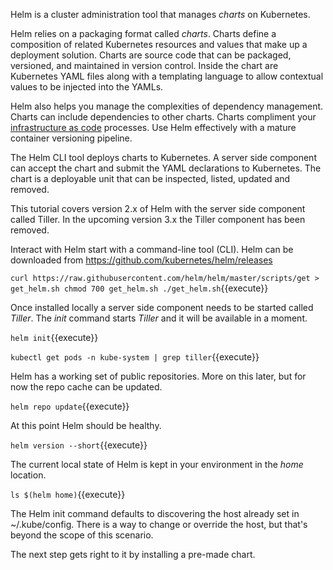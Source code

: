 Helm is a cluster administration tool that manages _charts_ on Kubernetes.

Helm relies on a packaging format called _charts_. Charts define a composition of related Kubernetes resources and values that make up a deployment solution. Charts are source code that can be packaged, versioned, and maintained in version control. Inside the chart are Kubernetes YAML files along with a templating language to allow contextual values to be injected into the YAMLs.

Helm also helps you manage the complexities of dependency management. Charts can include dependencies to other charts. Charts compliment your [infrastructure as code](https://en.wikipedia.org/wiki/Infrastructure_as_code) processes. Use Helm effectively with a mature container versioning pipeline.

The Helm CLI tool deploys charts to Kubernetes. A server side component can accept the chart and submit the YAML declarations to Kubernetes. The chart is a deployable unit that can be inspected, listed, updated and removed.

This tutorial covers version 2.x of Helm with the server side component called Tiller. In the upcoming version 3.x the Tiller component has been removed.

Interact with Helm start with a command-line tool (CLI). Helm can be downloaded from https://github.com/kubernetes/helm/releases

`curl https://raw.githubusercontent.com/helm/helm/master/scripts/get > get_helm.sh
chmod 700 get_helm.sh
./get_helm.sh`{{execute}}

Once installed locally a server side component needs to be started called _Tiller_. The _init_ command starts _Tiller_ and it will be available in a moment.

`helm init`{{execute}}

`kubectl get pods -n kube-system | grep tiller`{{execute}}

Helm has a working set of public repositories. More on this later, but for now the repo cache can be updated.

`helm repo update`{{execute}}

At this point Helm should be healthy.

`helm version --short`{{execute}}

The current local state of Helm is kept in your environment in the _home_ location.

`ls $(helm home)`{{execute}}

The Helm init command defaults to discovering the host already set in ~/.kube/config. There is a way to change or override the host, but that's beyond the scope of this scenario.

The next step gets right to it by installing a pre-made chart.
